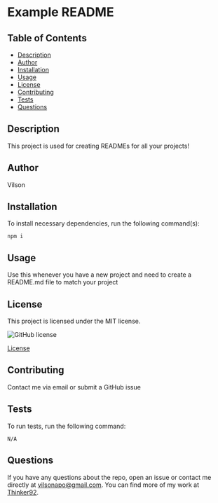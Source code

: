 # Example README

  ## Table of Contents
- [Description](#description)
- [Author](#author)
- [Installation](#installation)
- [Usage](#usage)
- [License](#license)
- [Contributing](#contributing)
- [Tests](#tests)
- [Questions](#questions)

## Description
This project is used for creating READMEs for all your projects! 


## Author
Vilson

## Installation
To install necessary dependencies, run the following command(s):
```
npm i
```

## Usage
Use this whenever you have a new project and need to create a README.md file to match your project


## License

This project is licensed under the MIT license.

![GitHub license](https://img.shields.io/badge/license-MIT-blue.svg)


[License](https://opensource.org/licenses/MIT)
 

## Contributing
Contact me via email or submit a GitHub issue

## Tests
To run tests, run the following command:
```
N/A
```

## Questions
If you have any questions about the repo, open an issue or contact me directly at vilsonapo@gmail.com. You can find more of my work at [Thinker92](https://github.com/Thinker92).


